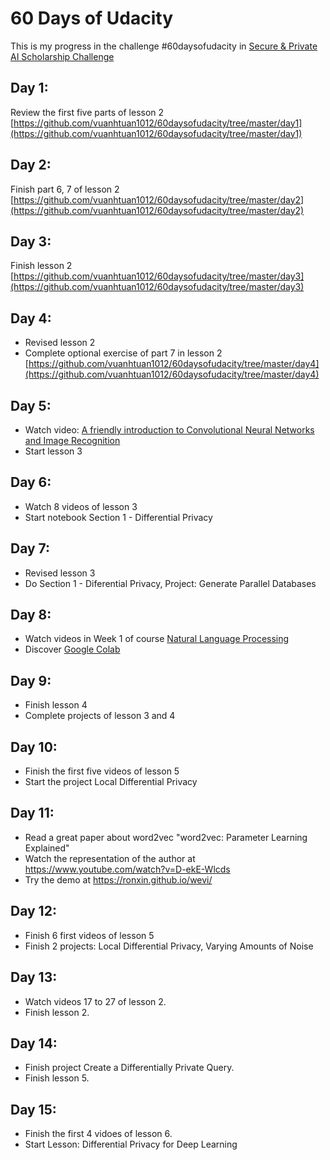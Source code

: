 # 60 Days of Udacity

This is my progress in the challenge #60daysofudacity in [Secure & Private AI Scholarship Challenge](https://sites.google.com/udacity.com/secureprivateai-challenge/home)

## Day 1:

Review the first five parts of lesson 2
[https://github.com/vuanhtuan1012/60daysofudacity/tree/master/day1](https://github.com/vuanhtuan1012/60daysofudacity/tree/master/day1)

## Day 2:

Finish part 6, 7 of lesson 2
[https://github.com/vuanhtuan1012/60daysofudacity/tree/master/day2](https://github.com/vuanhtuan1012/60daysofudacity/tree/master/day2)

## Day 3:

Finish lesson 2
[https://github.com/vuanhtuan1012/60daysofudacity/tree/master/day3](https://github.com/vuanhtuan1012/60daysofudacity/tree/master/day3)

## Day 4:

- Revised lesson 2
- Complete optional exercise of part 7 in lesson 2
[https://github.com/vuanhtuan1012/60daysofudacity/tree/master/day4](https://github.com/vuanhtuan1012/60daysofudacity/tree/master/day4)

## Day 5:

- Watch video: [A friendly introduction to Convolutional Neural Networks and Image Recognition](https://www.youtube.com/watch?v=2-Ol7ZB0MmU)
- Start lesson 3

## Day 6:

- Watch 8 videos of lesson 3
- Start notebook Section 1 - Differential Privacy

## Day 7:

- Revised lesson 3
- Do Section 1 - Diferential Privacy, Project: Generate Parallel Databases

## Day 8:

- Watch videos in Week 1 of course [Natural Language Processing](https://www.coursera.org/learn/language-processing)
- Discover [Google Colab](https://colab.research.google.com/notebooks/welcome.ipynb)

## Day 9:

- Finish lesson 4
- Complete projects of lesson 3 and 4

## Day 10:

- Finish the first five videos of lesson 5
- Start the project Local Differential Privacy

## Day 11:

- Read a great paper about word2vec "word2vec: Parameter Learning Explained"
- Watch the representation of the author at https://www.youtube.com/watch?v=D-ekE-Wlcds
- Try the demo at https://ronxin.github.io/wevi/

## Day 12:

- Finish 6 first videos of lesson 5
- Finish 2 projects: Local Differential Privacy, Varying Amounts of Noise

## Day 13:

- Watch videos 17 to 27 of lesson 2.
- Finish lesson 2.

## Day 14:

- Finish project Create a Differentially Private Query.
- Finish lesson 5.

## Day 15:

- Finish the first 4 vidoes of lesson 6.
- Start Lesson: Differential Privacy for Deep Learning
